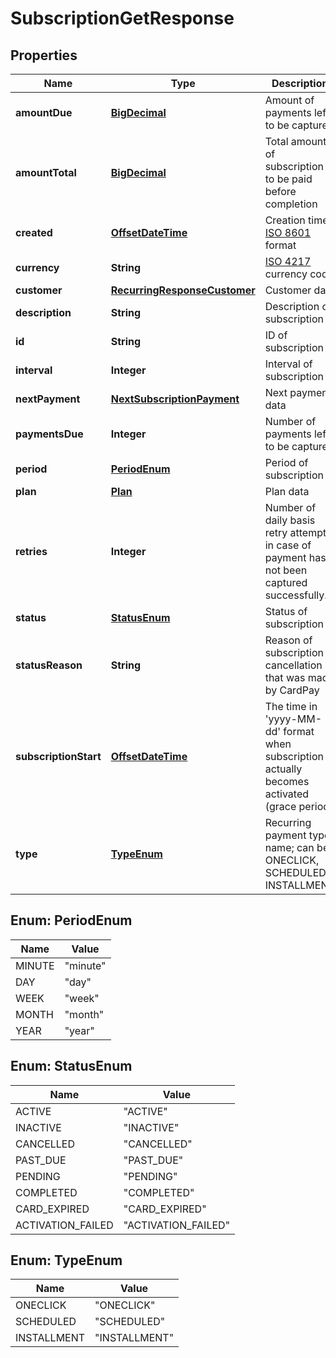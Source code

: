
# SubscriptionGetResponse

## Properties
Name | Type | Description | Notes
------------ | ------------- | ------------- | -------------
**amountDue** | [**BigDecimal**](BigDecimal.md) | Amount of payments left to be captured |  [optional]
**amountTotal** | [**BigDecimal**](BigDecimal.md) | Total amount of subscription to be paid before completion |  [optional]
**created** | [**OffsetDateTime**](OffsetDateTime.md) | Creation time [ISO 8601](https://en.wikipedia.org/wiki/ISO_8601) format |  [optional]
**currency** | **String** | [ISO 4217](https://en.wikipedia.org/wiki/ISO_4217) currency code |  [optional]
**customer** | [**RecurringResponseCustomer**](RecurringResponseCustomer.md) | Customer data |  [optional]
**description** | **String** | Description of subscription |  [optional]
**id** | **String** | ID of subscription |  [optional]
**interval** | **Integer** | Interval of subscription |  [optional]
**nextPayment** | [**NextSubscriptionPayment**](NextSubscriptionPayment.md) | Next payment data |  [optional]
**paymentsDue** | **Integer** | Number of payments left to be captured |  [optional]
**period** | [**PeriodEnum**](#PeriodEnum) | Period of subscription |  [optional]
**plan** | [**Plan**](Plan.md) | Plan data |  [optional]
**retries** | **Integer** | Number of daily basis retry attempts in case of payment has not been captured successfully. |  [optional]
**status** | [**StatusEnum**](#StatusEnum) | Status of subscription |  [optional]
**statusReason** | **String** | Reason of subscription cancellation that was made by CardPay |  [optional]
**subscriptionStart** | [**OffsetDateTime**](OffsetDateTime.md) | The time in &#39;yyyy-MM-dd&#39; format when subscription actually becomes activated (grace period) |  [optional]
**type** | [**TypeEnum**](#TypeEnum) | Recurring payment type name; can be ONECLICK, SCHEDULED, INSTALLMENT |  [optional]


<a name="PeriodEnum"></a>
## Enum: PeriodEnum
Name | Value
---- | -----
MINUTE | &quot;minute&quot;
DAY | &quot;day&quot;
WEEK | &quot;week&quot;
MONTH | &quot;month&quot;
YEAR | &quot;year&quot;


<a name="StatusEnum"></a>
## Enum: StatusEnum
Name | Value
---- | -----
ACTIVE | &quot;ACTIVE&quot;
INACTIVE | &quot;INACTIVE&quot;
CANCELLED | &quot;CANCELLED&quot;
PAST_DUE | &quot;PAST_DUE&quot;
PENDING | &quot;PENDING&quot;
COMPLETED | &quot;COMPLETED&quot;
CARD_EXPIRED | &quot;CARD_EXPIRED&quot;
ACTIVATION_FAILED | &quot;ACTIVATION_FAILED&quot;


<a name="TypeEnum"></a>
## Enum: TypeEnum
Name | Value
---- | -----
ONECLICK | &quot;ONECLICK&quot;
SCHEDULED | &quot;SCHEDULED&quot;
INSTALLMENT | &quot;INSTALLMENT&quot;



